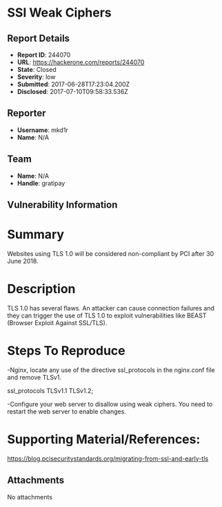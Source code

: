 # SSl Weak Ciphers

## Report Details
- **Report ID**: 244070
- **URL**: https://hackerone.com/reports/244070
- **State**: Closed
- **Severity**: low
- **Submitted**: 2017-06-28T17:23:04.200Z
- **Disclosed**: 2017-07-10T09:58:33.536Z

## Reporter
- **Username**: mkd1r
- **Name**: N/A

## Team
- **Name**: N/A
- **Handle**: gratipay

## Vulnerability Information
# Summary
Websites using TLS 1.0 will be considered non-compliant by PCI after 30 June 2018.

# Description
TLS 1.0 has several flaws. An attacker can cause connection failures and they can trigger the use of TLS 1.0 to exploit vulnerabilities like BEAST (Browser Exploit Against SSL/TLS).

# Steps To Reproduce

-Nginx, locate any use of the directive ssl_protocols in the nginx.conf file and remove TLSv1.

ssl_protocols TLSv1.1 TLSv1.2;
  
-Configure your web server to disallow using weak ciphers. You need to restart the web server to enable changes.

# Supporting Material/References:
https://blog.pcisecuritystandards.org/migrating-from-ssl-and-early-tls

## Attachments
No attachments

